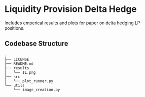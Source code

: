 # Liquidity Provision Delta Hedge
Includes emperical results and plots for paper on delta hedging LP positions.

## Codebase Structure
```
.
├── LICENSE
├── README.md
├── results
│   └── IL.png
├── src
│   └── plot_runner.py
└── utils
    └── image_creation.py
```